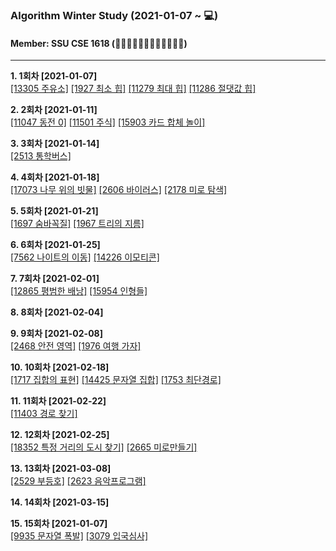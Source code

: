 ### Algorithm Winter Study (2021-01-07 ~ 💻)
#### Member: SSU CSE 1618 (👩‍💻👨‍💻👩‍💻👨‍💻👩‍💻👨‍💻) 
*** 
**1. 1회차 [2021-01-07]**  
[[13305 주유소]](https://github.com/yegyeom/Algorithm/blob/main/BOJ/11305.cpp)
[[1927 최소 힙]](https://github.com/yegyeom/Algorithm/blob/main/BOJ/1927.cpp)
[[11279 최대 힙]](https://github.com/yegyeom/Algorithm/blob/main/BOJ/11279.cpp)
[[11286 절댓값 힙]](https://github.com/yegyeom/Algorithm/blob/main/BOJ/11286.cpp)  
  
**2. 2회차 [2021-01-11]**  
  [[11047 동전 0]](https://github.com/yegyeom/Algorithm/blob/main/BOJ/11047.cpp)
[[11501 주식]](https://github.com/yegyeom/Algorithm/blob/main/BOJ/11501.cpp)
[[15903 카드 합체 놀이]](https://github.com/yegyeom/Algorithm/blob/main/BOJ/15903.cpp)  
  
**3. 3회차 [2021-01-14]**  
  [[2513 통학버스]](https://github.com/yegyeom/Algorithm/blob/main/BOJ/2513.cpp)  
    
**4. 4회차 [2021-01-18]**  
  [[17073 나무 위의 빗물]](https://github.com/yegyeom/Algorithm/blob/main/BOJ/17073.cpp)
[[2606 바이러스]](https://github.com/yegyeom/Algorithm/blob/main/BOJ/2606.cpp)
[[2178 미로 탐색]](https://github.com/yegyeom/Algorithm/blob/main/BOJ/2178.cpp)  
  
**5. 5회차 [2021-01-21]**  
  [[1697 숨바꼭질]](https://github.com/yegyeom/Algorithm/blob/main/BOJ/1697.cpp)
[[1967 트리의 지름]](https://github.com/yegyeom/Algorithm/blob/main/BOJ/1967.cpp)  
  
**6. 6회차 [2021-01-25]**  
  [[7562 나이트의 이동]](https://github.com/yegyeom/Algorithm/blob/main/BOJ/7562.cpp)
[[14226 이모티콘]](https://github.com/yegyeom/Algorithm/blob/main/BOJ/14226.cpp)   
  
**7. 7회차 [2021-02-01]**  
  [[12865 평범한 배낭]](https://github.com/yegyeom/Algorithm/blob/main/BOJ/12865.cpp)
[[15954 인형들]](https://github.com/yegyeom/Algorithm/blob/main/BOJ/15954.cpp)  
  
**8. 8회차 [2021-02-04]**   
  
**9. 9회차 [2021-02-08]**  
  [[2468 안전 영역]](https://github.com/yegyeom/Algorithm/blob/main/BOJ/2468.cpp)
[[1976 여행 가자]](https://github.com/yegyeom/Algorithm/blob/main/BOJ/1976.cpp)  
  
**10. 10회차 [2021-02-18]**  
  [[1717 집합의 표현]](https://github.com/yegyeom/Algorithm/blob/main/BOJ/1717.cpp)
[[14425 문자열 집합]](https://github.com/yegyeom/Algorithm/blob/main/BOJ/14425.cpp)
[[1753 최단경로]](https://github.com/yegyeom/Algorithm/blob/main/BOJ/1753.cpp)  
  
**11. 11회차 [2021-02-22]**  
  [[11403 경로 찾기]](https://github.com/yegyeom/Algorithm/blob/main/BOJ/11403.cpp)  
    
**12. 12회차 [2021-02-25]**  
  [[18352 특정 거리의 도시 찾기]](https://github.com/yegyeom/Algorithm/blob/main/BOJ/18352.cpp)
[[2665 미로만들기]](https://github.com/yegyeom/Algorithm/blob/main/BOJ/2665.cpp)  
  
**13. 13회차 [2021-03-08]**  
[[2529 부등호]](https://github.com/yegyeom/Algorithm/blob/main/BOJ/2529.cpp)
[[2623 음악프로그램]](https://github.com/yegyeom/Algorithm/blob/main/BOJ/2623.cpp)  
  
**14. 14회차 [2021-03-15]**  
  
**15. 15회차 [2021-01-07]**  
[[9935 문자열 폭발]](https://github.com/yegyeom/Algorithm/blob/main/BOJ/9935.cpp)
[[3079 입국심사]](https://github.com/yegyeom/Algorithm/blob/main/BOJ/3079.cpp)
